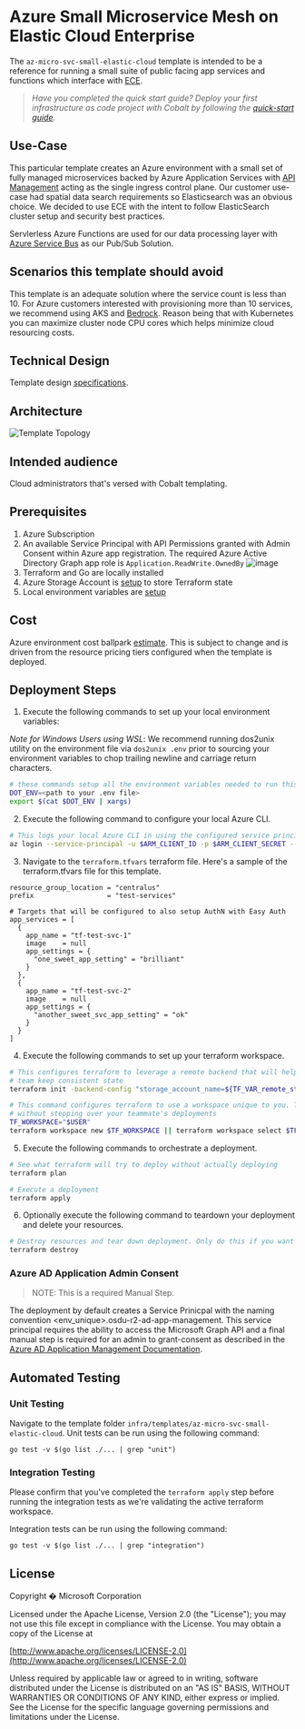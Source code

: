 # Azure Small Microservice Mesh on Elastic Cloud Enterprise

The `az-micro-svc-small-elastic-cloud` template is intended to be a reference for running a small suite of public facing app services and functions which interface with [ECE](https://www.elastic.co/products/ece).

> *Have you completed the quick start guide? Deploy your first infrastructure as code project with Cobalt by following the [quick-start guide](https://github.com/microsoft/cobalt/blob/master/docs/2_QUICK_START_GUIDE.md).*

## Use-Case

This particular template creates an Azure environment with a small set of fully managed microservices backed by Azure Application Services with [API Management](https://docs.microsoft.com/en-us/azure/api-management/api-management-key-concepts) acting as the single ingress control plane. Our customer use-case had spatial data search requirements so Elasticsearch was an obvious choice. We decided to use ECE with the intent to follow ElasticSearch cluster setup and security best practices.

Servlerless Azure Functions are used for our data processing layer with [Azure Service Bus](https://azure.microsoft.com/en-us/services/service-bus/) as our Pub/Sub Solution.  

## Scenarios this template should avoid

This template is an adequate solution where the service count is less than 10. For Azure customers interested with provisioning more than 10 services, we recommend using AKS and [Bedrock](https://github.com/microsoft/bedrock). Reason being that with Kubernetes you can maximize cluster node CPU cores which helps minimize cloud resourcing costs.

## Technical Design
Template design [specifications](docs/design/README.md).

## Architecture
![Template Topology](docs/design/.design_images/deployment_topology.jpg "Template Topology")

## Intended audience

Cloud administrators that's versed with Cobalt templating.

## Prerequisites

1. Azure Subscription
2. An available Service Principal with API Permissions granted with Admin Consent within Azure app registration. The required Azure Active Directory Graph app role is `Application.ReadWrite.OwnedBy`
![image](https://user-images.githubusercontent.com/7635865/71312782-d9b91800-23f4-11ea-80ee-cc646f1c74be.png)
3. Terraform and Go are locally installed
4. Azure Storage Account is [setup](https://docs.microsoft.com/en-us/azure/terraform/terraform-backend) to store Terraform state
5. Local environment variables are [setup](https://github.com/microsoft/cobalt/blob/f31aff95e7732efde96c91b2779e94e16c1d538e/docs/2_QUICK_START_GUIDE.md#step-3-setup-local-environment-variables)

## Cost

Azure environment cost ballpark [estimate](https://azure.com/e/92b05a7cd1e646368ab74772e3122500). This is subject to change and is driven from the resource pricing tiers configured when the template is deployed. 

## Deployment Steps

1. Execute the following commands to set up your local environment variables:

*Note for Windows Users using WSL*: We recommend running dos2unix utility on the environment file via `dos2unix .env` prior to sourcing your environment variables to chop trailing newline and carriage return characters.

```bash
# these commands setup all the environment variables needed to run this template
DOT_ENV=<path to your .env file>
export $(cat $DOT_ENV | xargs)
```

2. Execute the following command to configure your local Azure CLI.

```bash
# This logs your local Azure CLI in using the configured service principal.
az login --service-principal -u $ARM_CLIENT_ID -p $ARM_CLIENT_SECRET --tenant $ARM_TENANT_ID
```

3. Navigate to the `terraform.tfvars` terraform file. Here's a sample of the terraform.tfvars file for this template.

```HCL
resource_group_location = "centralus"
prefix                  = "test-services"

# Targets that will be configured to also setup AuthN with Easy Auth
app_services = [
  {
    app_name = "tf-test-svc-1"
    image    = null
    app_settings = {
      "one_sweet_app_setting" = "brilliant"
    }
  },
  {
    app_name = "tf-test-svc-2"
    image    = null
    app_settings = {
      "another_sweet_svc_app_setting" = "ok"
    }
  }
]
```

4. Execute the following commands to set up your terraform workspace.

```bash
# This configures terraform to leverage a remote backend that will help you and your
# team keep consistent state
terraform init -backend-config "storage_account_name=${TF_VAR_remote_state_account}" -backend-config "container_name=${TF_VAR_remote_state_container}"

# This command configures terraform to use a workspace unique to you. This allows you to work
# without stepping over your teammate's deployments
TF_WORKSPACE="$USER"
terraform workspace new $TF_WORKSPACE || terraform workspace select $TF_WORKSPACE
```

5. Execute the following commands to orchestrate a deployment.

```bash
# See what terraform will try to deploy without actually deploying
terraform plan

# Execute a deployment
terraform apply
```

6. Optionally execute the following command to teardown your deployment and delete your resources.

```bash
# Destroy resources and tear down deployment. Only do this if you want to destroy your deployment.
terraform destroy
```

### Azure AD Application Admin Consent
>NOTE: This is a required Manual Step.

The deployment by default creates a Service Prinicpal with the naming convention <env_unique>.osdu-r2-ad-app-management.  This service principal requires the ability to access the Microsoft Graph API and a final manual step is required for an admin to grant-consent as described in the [Azure AD Application Management Documentation](https://docs.microsoft.com/en-us/azure/active-directory/manage-apps/grant-admin-consent#grant-admin-consent-in-app-registrations).


## Automated Testing

### Unit Testing 

Navigate to the template folder `infra/templates/az-micro-svc-small-elastic-cloud`. Unit tests can be run using the following command:

```
go test -v $(go list ./... | grep "unit")
```

### Integration Testing

Please confirm that you've completed the `terraform apply` step before running the integration tests as we're validating the active terraform workspace.

Integration tests can be run using the following command:

```
go test -v $(go list ./... | grep "integration")
```

## License
Copyright � Microsoft Corporation

Licensed under the Apache License, Version 2.0 (the "License");
you may not use this file except in compliance with the License.
You may obtain a copy of the License at 

[http://www.apache.org/licenses/LICENSE-2.0](http://www.apache.org/licenses/LICENSE-2.0)

Unless required by applicable law or agreed to in writing, software
distributed under the License is distributed on an "AS IS" BASIS,
WITHOUT WARRANTIES OR CONDITIONS OF ANY KIND, either express or implied.
See the License for the specific language governing permissions and
limitations under the License.